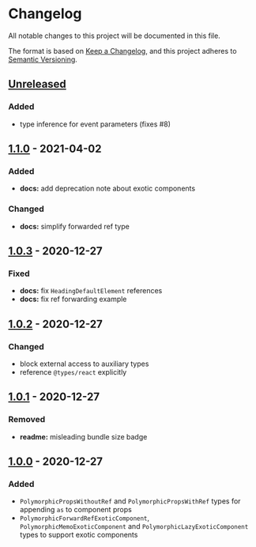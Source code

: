 # Changelog

All notable changes to this project will be documented in this file.

The format is based on [Keep a Changelog](https://keepachangelog.com/en/1.0.0/),
and this project adheres to [Semantic Versioning](https://semver.org/spec/v2.0.0.html).

## [Unreleased]

### Added

- type inference for event parameters (fixes #8)

## [1.1.0] - 2021-04-02

### Added

- **docs:** add deprecation note about exotic components

### Changed

- **docs:** simplify forwarded ref type

## [1.0.3] - 2020-12-27

### Fixed

- **docs:** fix `HeadingDefaultElement` references
- **docs:** fix ref forwarding example

## [1.0.2] - 2020-12-27

### Changed

- block external access to auxiliary types
- reference `@types/react` explicitly

## [1.0.1] - 2020-12-27

### Removed

- **readme:** misleading bundle size badge

## [1.0.0] - 2020-12-27

### Added

- `PolymorphicPropsWithoutRef` and `PolymorphicPropsWithRef` types for appending `as` to component props
- `PolymorphicForwardRefExoticComponent`, `PolymorphicMemoExoticComponent` and `PolymorphicLazyExoticComponent` types to support exotic components

[unreleased]: https://github.com/kripod/react-polymorphic-types/compare/v1.1.0...HEAD
[1.1.0]: https://github.com/kripod/react-polymorphic-types/compare/v1.0.3...v1.1.0
[1.0.3]: https://github.com/kripod/react-polymorphic-types/compare/v1.0.2...v1.0.3
[1.0.2]: https://github.com/kripod/react-polymorphic-types/compare/v1.0.1...v1.0.2
[1.0.1]: https://github.com/kripod/react-polymorphic-types/compare/v1.0.0...v1.0.1
[1.0.0]: https://github.com/kripod/react-polymorphic-types/releases/tag/v1.0.0

